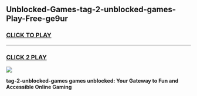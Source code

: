 
## Unblocked-Games-tag-2-unblocked-games-Play-Free-ge9ur
<h3>
<a href="https://premium76.site?title=tag-2-unblocked-games&ref=10A">CLICK TO PLAY</a></h3>
<hr>

<h3>
<a href="https://premium76.site?title=tag-2-unblocked-games&ref=10A">CLICK 2 PLAY</a>
  
</h3>

<a href="https://premium76.site?title=tag-2-unblocked-games&ref=10A"><img src="https://clearcache.store/games.png"></a>


**tag-2-unblocked-games games unblocked: Your Gateway to Fun and Accessible Online Gaming**
